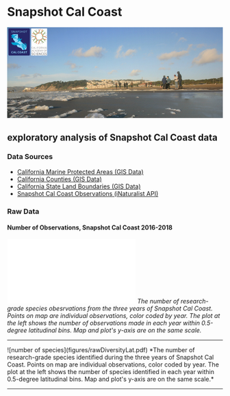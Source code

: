 # Snapshot Cal Coast
![image](images/calcoast_oceanbeach.jpg)
## exploratory analysis of Snapshot Cal Coast data

### Data Sources
* [California Marine Protected Areas (GIS Data)](https://data.ca.gov/dataset/california-marine-protected-areas-ds582)
* [California Counties (GIS Data)](https://data.ca.gov/dataset/ca-geographic-boundaries)
* [California State Land Boundaries (GIS Data)](https://www.census.gov/geo/maps-data/data/cbf/cbf_state.html)
* [Snapshot Cal Coast Observations (iNaturalist API)](https://api.inaturalist.org/v1/docs/)

### Raw Data

#### Number of Observations, Snapshot Cal Coast 2016-2018
![number of observations](figures/samplingEffortLat.pdf)
*The number of research-grade species obesrvations from the three years of Snapshot Cal Coast. Points on map are individual observations, color coded by year. The plot at the left shows the number of observations made in each year within 0.5-degree latitudinal bins. Map and plot's y-axis are on the same scale.*
<hr />
![number of species](figures/rawDiversityLat.pdf)
*The number of research-grade species identified during the three years of Snapshot Cal Coast. Points on map are individual observations, color coded by year. The plot at the left shows the number of species identified in each year within 0.5-degree latitudinal bins. Map and plot's y-axis are on the same scale.*
<hr />
